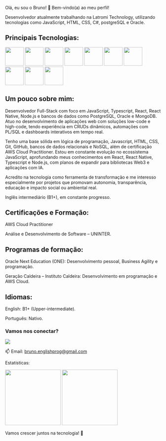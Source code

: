 Olá, eu sou o Bruno! :wave:
Bem-vindo(a) ao meu perfil!

Desenvolvedor atualmente trabalhando na Latromi Technology, utilizando tecnologias como JavaScript, HTML, CSS, C#, postgreSQL e Oracle.

## Principais Tecnologias:

<div> <img src="https://cdn.jsdelivr.net/gh/devicons/devicon/icons/javascript/javascript-plain.svg" width="60" height="60"/> <img src="https://cdn.jsdelivr.net/gh/devicons/devicon/icons/typescript/typescript-plain.svg" width="60" height="60"/> <img src="https://cdn.jsdelivr.net/gh/devicons/devicon/icons/react/react-original-wordmark.svg" width="60" height="60"/> <img src="https://cdn.jsdelivr.net/gh/devicons/devicon/icons/nodejs/nodejs-plain-wordmark.svg" width="60" height="60"/> <img src="https://cdn.jsdelivr.net/gh/devicons/devicon/icons/html5/html5-plain-wordmark.svg" width="60" height="60"/> <img src="https://cdn.jsdelivr.net/gh/devicons/devicon/icons/css3/css3-plain-wordmark.svg" width="60" height="60"/> <img src="https://cdn.jsdelivr.net/gh/devicons/devicon/icons/postgresql/postgresql-plain-wordmark.svg" width="60" height="60"/> <img src="https://cdn.jsdelivr.net/gh/devicons/devicon@latest/icons/mongodb/mongodb-plain-wordmark.svg" width="60" height="60"/> <img src="https://cdn.jsdelivr.net/gh/devicons/devicon/icons/git/git-plain-wordmark.svg" width="60" height="60"/> <img src="https://cdn.jsdelivr.net/gh/devicons/devicon@latest/icons/amazonwebservices/amazonwebservices-plain-wordmark.svg" width="60" height="60"/> </div>

## Um pouco sobre mim:

Desenvolvedor Full-Stack com foco em JavaScript, Typescript, React, React Native, Node.js e bancos de dados como PostgreSQL, Oracle e MongoDB. Atuo no desenvolvimento de aplicações web com soluções low-code e high-code, tendo experiência em CRUDs dinâmicos, automações com PL/SQL e dashboards interativos em tempo real.

Tenho uma base sólida em lógica de programação, Javascript, HTML, CSS, Git, GitHub, bancos de dados relacionais e NoSQL, além de certificação AWS Cloud Practitioner. Estou em constante evolução no ecossistema JavaScript, aprofundando meus conhecimentos em React, React Native, Typescript e Node.js, com planos de expandir para bibliotecas Web3 e aplicações com IA.

Acredito na tecnologia como ferramenta de transformação e me interesso especialmente por projetos que promovam autonomia, transparência, educação e impacto social ou ambiental real.

Inglês intermediário (B1+), em constante progresso.

## Certificações e Formação:

AWS Cloud Practitioner

Análise e Desenvolvimento de Software – UNINTER.

## Programas de formação:
Oracle Next Education (ONE): Desenvolvimento pessoal, Business Agility e programação.

Geração Caldeira – Instituto Caldeira: Desenvolvimento em programação e AWS Cloud.

## Idiomas:
English: B1+ (Upper-intermediate).

Português: Nativo.

### Vamos nos conectar?

<a href="https://www.linkedin.com/in/bruno-santos-silveira/" target="_blank"><img src="https://img.shields.io/badge/-LinkedIn-%230077B5?style=for-the-badge&logo=linkedin&logoColor=white" target="_blank"></a>

📫 Email: bruno.englishprog@gmail.com

Estatísticas:

<img height="180em" src="https://github-readme-stats.vercel.app/api?username=bruno-ssilveira&show_icons=true&theme=tokyonight"> <img height="180em" src="https://github-readme-stats.vercel.app/api/top-langs/?username=bruno-ssilveira&layout=compact&theme=tokyonight">

Vamos crescer juntos na tecnologia! 🚀
